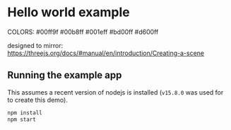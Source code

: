# Hello world example

COLORS:
#00ff9f
#00b8ff
#001eff
#bd00ff
#d600ff

designed to mirror: https://threejs.org/docs/#manual/en/introduction/Creating-a-scene

## Running the example app

This assumes a recent version of nodejs is installed (`v15.8.0` was used for to create this demo). 

```bash
npm install
npm start
```
